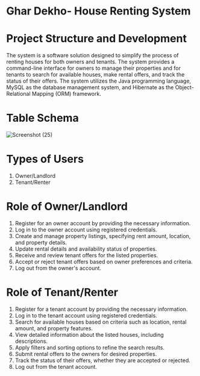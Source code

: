 # Ghar Dekho- House Renting System

Project Structure and Development
==================================
The system is a software solution designed to simplify the process of renting houses for both owners and tenants. The system provides a command-line interface for owners to manage their properties and for tenants to search for available houses, make rental offers, and track the status of their offers. The system utilizes the Java programming language, MySQL as the database management system, and Hibernate as the Object-Relational Mapping (ORM) framework.

# Table Schema


![Screenshot (25)](https://github.com/pranaytandel09/dusty-record-6347/assets/123955139/42d18d43-4da5-40b6-9b11-8617965d4a00)

Types of Users
=================
1. Owner/Landlord
2. Tenant/Renter

Role of Owner/Landlord
==========================
1. Register for an owner account by providing the necessary information.
2. Log in to the owner account using registered credentials.
3. Create and manage property listings, specifying rent amount, location, and property details.
4. Update rental details and availability status of properties.
5. Receive and review tenant offers for the listed properties.
6. Accept or reject tenant offers based on owner preferences and criteria.
7. Log out from the owner's account.

Role of Tenant/Renter
========================
1. Register for a tenant account by providing the necessary information.
2. Log in to the tenant account using registered credentials.
3. Search for available houses based on criteria such as location, rental amount, and property features.
4. View detailed information about the listed houses, including descriptions.
6. Apply filters and sorting options to refine the search results.
7. Submit rental offers to the owners for desired properties.
8. Track the status of their offers, whether they are accepted or rejected.
9. Log out from the tenant account.

